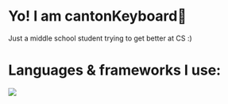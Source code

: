 # Yo! I am cantonKeyboard👋

Just a middle school student trying to get better at CS :)

# Languages & frameworks I use:

<img src="https://skillicons.dev/icons?i=py,js,html,mongodb,nodejs,svelte&perline=3" />

